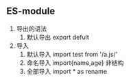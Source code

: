 ## ES-module
1. 导出的语法
    1. 默认导出 export defult
2. 导入
    1. 默认导入
    import test from '/a.js/'
    2. 命名导入
    import{name,age}
    非结构
    3. 全部导入
    import * as rename
    